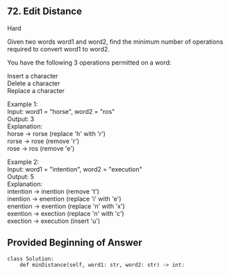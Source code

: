 
## 72. Edit Distance

Hard

Given two words word1 and word2, find the minimum number of operations required to convert word1 to word2.

You have the following 3 operations permitted on a word:

Insert a character  
Delete a character  
Replace a character  

Example 1:  
Input: word1 = "horse", word2 = "ros"  
Output: 3  
Explanation:  
horse -> rorse (replace 'h' with 'r')  
rorse -> rose (remove 'r')  
rose -> ros (remove 'e')  

Example 2:  
Input: word1 = "intention", word2 = "execution"  
Output: 5  
Explanation:  
intention -> inention (remove 't')  
inention -> enention (replace 'i' with 'e')  
enention -> exention (replace 'n' with 'x')  
exention -> exection (replace 'n' with 'c')  
exection -> execution (insert 'u')  



## Provided Beginning of Answer

```
class Solution:
    def minDistance(self, word1: str, word2: str) -> int:
```
